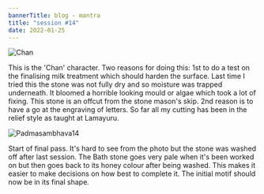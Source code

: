 ```yaml
---
bannerTitle: blog - mantra
title: "session #14"
date: 2022-01-25
---
```


![Chan](/images/mani/padmasambhava/chan.jpg)  

This is the 'Chan' character. Two reasons for doing this: 1st to do a test on
the finalising milk treatment which should harden the surface. Last time I
tried this the stone was not fully dry and so moisture was trapped underneath.
It bloomed a horrible looking mould or algae which took a lot of fixing. This
stone is an offcut from the stone mason's skip. 2nd reason is to have a go at
the engraving of letters. So far all my cutting has been in the relief style as
taught at Lamayuru.



![Padmasambhava14](/images/mani/padmasambhava/ps14.jpg)  

Start of final pass. It's hard to see from the photo but the stone was washed
off after last session. The Bath stone goes very pale when it's been worked on
but then goes back to its honey colour after being washed. This makes it easier
to make decisions on how best to complete it. The initial motif should now be
in its final shape.

